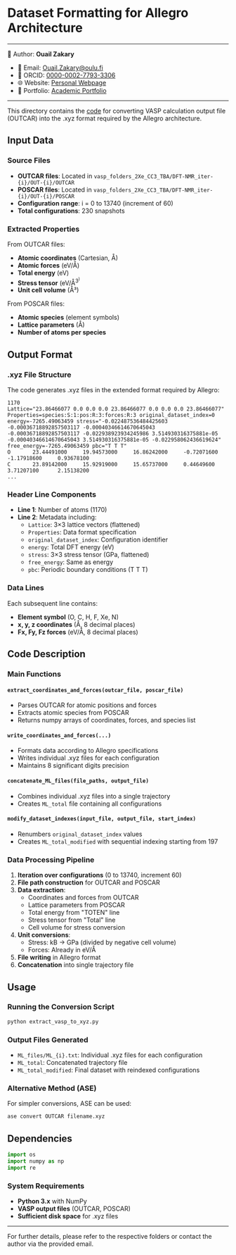# Dataset Formatting for Allegro Architecture

---
📄 Author: **Ouail Zakary**  
- 📧 Email: [Ouail.Zakary@oulu.fi](mailto:Ouail.Zakary@oulu.fi)  
- 🔗 ORCID: [0000-0002-7793-3306](https://orcid.org/0000-0002-7793-3306)  
- 🌐 Website: [Personal Webpage](https://cc.oulu.fi/~nmrwww/members/Ouail_Zakary.html)  
- 📁 Portfolio: [Academic Portfolio](https://ozakary.github.io/)
---

This directory contains the [code](./extract_vasp_to_xyz.py) for converting VASP calculation output file (OUTCAR) into the .xyz format required by the Allegro architecture.

## Input Data

### Source Files
- **OUTCAR files**: Located in `vasp_folders_2Xe_CC3_TBA/DFT-NMR_iter-{i}/OUT-{i}/OUTCAR`
- **POSCAR files**: Located in `vasp_folders_2Xe_CC3_TBA/DFT-NMR_iter-{i}/OUT-{i}/POSCAR`
- **Configuration range**: i = 0 to 13740 (increment of 60)
- **Total configurations**: 230 snapshots

### Extracted Properties
From OUTCAR files:
- **Atomic coordinates** (Cartesian, Å)
- **Atomic forces** (eV/Å)
- **Total energy** (eV)
- **Stress tensor** (eV/Å<sup>3<sup>)
- **Unit cell volume** (Å³)

From POSCAR files:
- **Atomic species** (element symbols)
- **Lattice parameters** (Å)
- **Number of atoms per species**

## Output Format

### .xyz File Structure
The code generates .xyz files in the extended format required by Allegro:

```
1170
Lattice="23.86466077 0.0 0.0 0.0 23.86466077 0.0 0.0 0.0 23.86466077" Properties=species:S:1:pos:R:3:forces:R:3 original_dataset_index=0 energy=-7265.49063459 stress="-0.022487536484425603 -0.00036718892857503117 -0.00040346614670645043 -0.00036718892857503117 -0.022938923934245986 3.514930316375881e-05 -0.00040346614670645043 3.514930316375881e-05 -0.022958062436619624" free_energy=-7265.49063459 pbc="T T T"
O       23.44491000     19.94573000     16.86242000     -0.72071600     -1.17918600     0.93678100
C       23.89142000     15.92919000     15.65737000     0.44649600      3.71207100      2.15138200
...
```

### Header Line Components
- **Line 1**: Number of atoms (1170)
- **Line 2**: Metadata including:
  - `Lattice`: 3×3 lattice vectors (flattened)
  - `Properties`: Data format specification
  - `original_dataset_index`: Configuration identifier
  - `energy`: Total DFT energy (eV)
  - `stress`: 3×3 stress tensor (GPa, flattened)
  - `free_energy`: Same as energy
  - `pbc`: Periodic boundary conditions (T T T)

### Data Lines
Each subsequent line contains:
- **Element symbol** (O, C, H, F, Xe, N)
- **x, y, z coordinates** (Å, 8 decimal places)
- **Fx, Fy, Fz forces** (eV/Å, 8 decimal places)

## Code Description

### Main Functions

#### `extract_coordinates_and_forces(outcar_file, poscar_file)`
- Parses OUTCAR for atomic positions and forces
- Extracts atomic species from POSCAR
- Returns numpy arrays of coordinates, forces, and species list

#### `write_coordinates_and_forces(...)`
- Formats data according to Allegro specifications
- Writes individual .xyz files for each configuration
- Maintains 8 significant digits precision

#### `concatenate_ML_files(file_paths, output_file)`
- Combines individual .xyz files into a single trajectory
- Creates `ML_total` file containing all configurations

#### `modify_dataset_indexes(input_file, output_file, start_index)`
- Renumbers `original_dataset_index` values
- Creates `ML_total_modified` with sequential indexing starting from 197

### Data Processing Pipeline

1. **Iteration over configurations** (0 to 13740, increment 60)
2. **File path construction** for OUTCAR and POSCAR
3. **Data extraction**:
   - Coordinates and forces from OUTCAR
   - Lattice parameters from POSCAR
   - Total energy from "TOTEN" line
   - Stress tensor from "Total" line
   - Cell volume for stress conversion
4. **Unit conversions**:
   - Stress: kB → GPa (divided by negative cell volume)
   - Forces: Already in eV/Å
5. **File writing** in Allegro format
6. **Concatenation** into single trajectory file

## Usage

### Running the Conversion Script
```bash
python extract_vasp_to_xyz.py
```

### Output Files Generated
- `ML_files/ML_{i}.txt`: Individual .xyz files for each configuration
- `ML_total`: Concatenated trajectory file
- `ML_total_modified`: Final dataset with reindexed configurations

### Alternative Method (ASE)
For simpler conversions, ASE can be used:
```bash
ase convert OUTCAR filename.xyz
```
## Dependencies

```python
import os
import numpy as np
import re
```

### System Requirements
- **Python 3.x** with NumPy
- **VASP output files** (OUTCAR, POSCAR)
- **Sufficient disk space** for .xyz files

---

For further details, please refer to the respective folders or contact the author via the provided email.	
